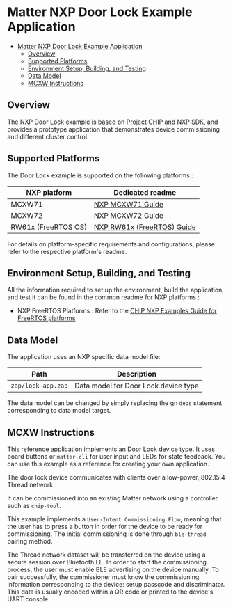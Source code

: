 # Matter NXP Door Lock Example Application

- [Matter NXP Door Lock Example Application](#matter-nxp-door-lock-example-application)
  - [Overview](#overview)
  - [Supported Platforms](#supported-platforms)
  - [Environment Setup, Building, and Testing](#environment-setup-building-and-testing)
  - [Data Model](#data-model)
  - [MCXW Instructions](#mcxw-instructions)

<a name="overview"></a>

## Overview

The NXP Door Lock example is based on
[Project CHIP](https://github.com/project-chip/connectedhomeip) and NXP SDK, and
provides a prototype application that demonstrates device commissioning and
different cluster control.

<a name="supported-platforms"></a>

## Supported Platforms

The Door Lock example is supported on the following platforms :

| NXP platform        | Dedicated readme                                                             |
| ------------------- | ---------------------------------------------------------------------------- |
| MCXW71              | [NXP MCXW71 Guide](../../../docs/platforms/nxp/nxp_mcxw71_guide.md)          |
| MCXW72              | [NXP MCXW72 Guide](../../../docs/platforms/nxp/nxp_mcxw72_guide.md)          |
| RW61x (FreeRTOS OS) | [NXP RW61x (FreeRTOS) Guide](../../../docs/platforms/nxp/nxp_rw61x_guide.md) |

For details on platform-specific requirements and configurations, please refer
to the respective platform's readme.

## Environment Setup, Building, and Testing

All the information required to set up the environment, build the application,
and test it can be found in the common readme for NXP platforms :

-   NXP FreeRTOS Platforms : Refer to the
    [CHIP NXP Examples Guide for FreeRTOS platforms](../../../docs/platforms/nxp/nxp_examples_freertos_platforms.md)

<a name="data-model"></a>

## Data Model

The application uses an NXP specific data model file:

| Path               | Description                          |
| ------------------ | ------------------------------------ |
| `zap/lock-app.zap` | Data model for Door Lock device type |

The data model can be changed by simply replacing the gn `deps` statement
corresponding to data model target.

<a name="mcxw-instructions"></a>

## MCXW Instructions

This reference application implements an Door Lock device type. It uses board
buttons or `matter-cli` for user input and LEDs for state feedback. You can use
this example as a reference for creating your own application.

The door lock device communicates with clients over a low-power, 802.15.4 Thread
network.

It can be commissioned into an existing Matter network using a controller such
as `chip-tool`.

This example implements a `User-Intent Commissioning Flow`, meaning that the
user has to press a button in order for the device to be ready for
commissioning. The initial commissioning is done through `ble-thread` pairing
method.

The Thread network dataset will be transferred on the device using a secure
session over Bluetooth LE. In order to start the commissioning process, the user
must enable BLE advertising on the device manually. To pair successfully, the
commissioner must know the commissioning information corresponding to the
device: setup passcode and discriminator. This data is usually encoded within a
QR code or printed to the device's UART console.
